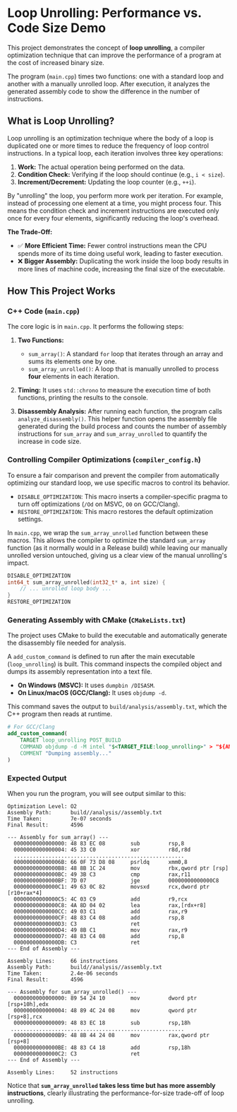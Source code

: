 
# Loop Unrolling: Performance vs. Code Size Demo

This project demonstrates the concept of **loop unrolling**, a compiler optimization technique that can improve the performance of a program at the cost of increased binary size.

The program (`main.cpp`) times two functions: one with a standard loop and another with a manually unrolled loop. After execution, it analyzes the generated assembly code to show the difference in the number of instructions.



## What is Loop Unrolling?

Loop unrolling is an optimization technique where the body of a loop is duplicated one or more times to reduce the frequency of loop control instructions. In a typical loop, each iteration involves three key operations:

1.  **Work:** The actual operation being performed on the data.
2.  **Condition Check:** Verifying if the loop should continue (e.g., `i < size`).
3.  **Increment/Decrement:** Updating the loop counter (e.g., `++i`).

By "unrolling" the loop, you perform more work per iteration. For example, instead of processing one element at a time, you might process four. This means the condition check and increment instructions are executed only once for every four elements, significantly reducing the loop's overhead.

**The Trade-Off:**
* ✅ **More Efficient Time:** Fewer control instructions mean the CPU spends more of its time doing useful work, leading to faster execution.
* ❌ **Bigger Assembly:** Duplicating the work inside the loop body results in more lines of machine code, increasing the final size of the executable.



## How This Project Works

### C++ Code (`main.cpp`)

The core logic is in `main.cpp`. It performs the following steps:

1.  **Two Functions:**
    * `sum_array()`: A standard `for` loop that iterates through an array and sums its elements one by one.
    * `sum_array_unrolled()`: A loop that is manually unrolled to process **four** elements in each iteration.

2.  **Timing:** It uses `std::chrono` to measure the execution time of both functions, printing the results to the console.

3.  **Disassembly Analysis:** After running each function, the program calls `analyze_disassembly()`. This helper function opens the assembly file generated during the build process and counts the number of assembly instructions for `sum_array` and `sum_array_unrolled` to quantify the increase in code size.

### Controlling Compiler Optimizations (`compiler_config.h`)

To ensure a fair comparison and prevent the compiler from automatically optimizing our standard loop, we use specific macros to control its behavior.

* `DISABLE_OPTIMIZATION`: This macro inserts a compiler-specific pragma to turn off optimizations (`/Od` on MSVC, `O0` on GCC/Clang).
* `RESTORE_OPTIMIZATION`: This macro restores the default optimization settings.

In `main.cpp`, we wrap the `sum_array_unrolled` function between these macros. This allows the compiler to optimize the standard `sum_array` function (as it normally would in a Release build) while leaving our manually unrolled version untouched, giving us a clear view of the manual unrolling's impact.

```cpp
DISABLE_OPTIMIZATION
int64_t sum_array_unrolled(int32_t* a, int size) {
    // ... unrolled loop body ...
}
RESTORE_OPTIMIZATION
```

### Generating Assembly with CMake (`CMakeLists.txt`)

The project uses CMake to build the executable and automatically generate the disassembly file needed for analysis.

A `add_custom_command` is defined to run after the main executable (`loop_unrolling`) is built. This command inspects the compiled object and dumps its assembly representation into a text file.

* **On Windows (MSVC):** It uses `dumpbin /DISASM`.
* **On Linux/macOS (GCC/Clang):** It uses `objdump -d`.

This command saves the output to `build/analysis/assembly.txt`, which the C++ program then reads at runtime.

``` cmake
# For GCC/Clang
add_custom_command(
    TARGET loop_unrolling POST_BUILD
    COMMAND objdump -d -M intel "$<TARGET_FILE:loop_unrolling>" > "${ANALYSIS_DIR}/assembly.txt"
    COMMENT "Dumping assembly..."
)
```

### Expected Output

When you run the program, you will see output similar to this:

```
Optimization Level: O2
Assembly Path:      build//analysis//assembly.txt
Time Taken:         7e-07 seconds
Final Result:       4596

--- Assembly for sum_array() ---
  0000000000000000: 48 83 EC 08        sub         rsp,8
  0000000000000004: 45 33 C0           xor         r8d,r8d
  ......................................................
  000000000000006B: 66 0F 73 D8 08     psrldq      xmm0,8
  00000000000000B8: 48 8B 1C 24        mov         rbx,qword ptr [rsp]
  00000000000000BC: 49 3B C3           cmp         rax,r11
  00000000000000BF: 7D 07              jge         00000000000000C8
  00000000000000C1: 49 63 0C 82        movsxd      rcx,dword ptr [r10+rax*4]
  00000000000000C5: 4C 03 C9           add         r9,rcx
  00000000000000C8: 4A 8D 04 02        lea         rax,[rdx+r8]
  00000000000000CC: 49 03 C1           add         rax,r9
  00000000000000CF: 48 83 C4 08        add         rsp,8
  00000000000000D3: C3                 ret
  00000000000000D4: 49 8B C1           mov         rax,r9
  00000000000000D7: 48 83 C4 08        add         rsp,8
  00000000000000DB: C3                 ret
--- End of Assembly ---

Assembly Lines:     66 instructions
Assembly Path:      build//analysis//assembly.txt
Time Taken:         2.4e-06 seconds
Final Result:       4596

--- Assembly for sum_array_unrolled() ---
  0000000000000000: 89 54 24 10        mov         dword ptr [rsp+10h],edx
  0000000000000004: 48 89 4C 24 08     mov         qword ptr [rsp+8],rcx
  0000000000000009: 48 83 EC 18        sub         rsp,18h
 .......................................................
  00000000000000B9: 48 8B 44 24 08     mov         rax,qword ptr [rsp+8]
  00000000000000BE: 48 83 C4 18        add         rsp,18h
  00000000000000C2: C3                 ret
--- End of Assembly ---

Assembly Lines:     52 instructions
```

Notice that **`sum_array_unrolled` takes less time but has more assembly instructions**, clearly illustrating the performance-for-size trade-off of loop unrolling.
```